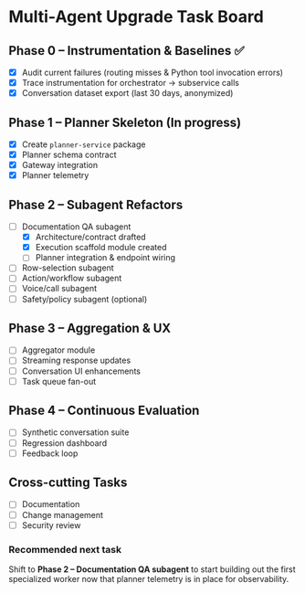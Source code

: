 # Multi-Agent Upgrade Task Board

## Phase 0 – Instrumentation & Baselines ✅
- [x] Audit current failures (routing misses & Python tool invocation errors)
- [x] Trace instrumentation for orchestrator → subservice calls
- [x] Conversation dataset export (last 30 days, anonymized)

## Phase 1 – Planner Skeleton (In progress)
- [x] Create `planner-service` package
- [x] Planner schema contract
- [x] Gateway integration
- [x] Planner telemetry

## Phase 2 – Subagent Refactors
- [ ] Documentation QA subagent
  - [x] Architecture/contract drafted
  - [x] Execution scaffold module created
  - [ ] Planner integration & endpoint wiring
- [ ] Row-selection subagent
- [ ] Action/workflow subagent
- [ ] Voice/call subagent
- [ ] Safety/policy subagent (optional)

## Phase 3 – Aggregation & UX
- [ ] Aggregator module
- [ ] Streaming response updates
- [ ] Conversation UI enhancements
- [ ] Task queue fan-out

## Phase 4 – Continuous Evaluation
- [ ] Synthetic conversation suite
- [ ] Regression dashboard
- [ ] Feedback loop

## Cross-cutting Tasks
- [ ] Documentation
- [ ] Change management
- [ ] Security review

### Recommended next task
Shift to **Phase 2 – Documentation QA subagent** to start building out the first specialized worker now that planner telemetry is in place for observability.
